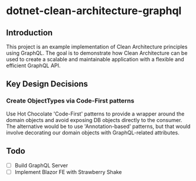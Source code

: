 # dotnet-clean-architecture-graphql

## Introduction

This project is an example implementation of Clean Architecture principles using GraphQL. The goal is to demonstrate how Clean Architecture can be used to create a scalable and maintainable application with a flexible and efficient GraphQL API.

## Key Design Decisions

### Create ObjectTypes via Code-First patterns

Use Hot Chocolate 'Code-First' patterns to provide a wrapper around the domain objects and avoid exposing DB objects directly to the consumer.  The alternative would be to use 'Annotation-based' patterns, but that would involve decorating our domain objects with GraphQL-related attributes.

## Todo

- [ ] Build GraphQL Server
- [ ] Implement Blazor FE with Strawberry Shake